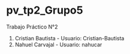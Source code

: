 # pv_tp2_Grupo5
Trabajo Práctico N°2

1. Cristian Bautista - Usuario: Cristian-Bautista
2. Nahuel Carvajal - Usuario: nahucar